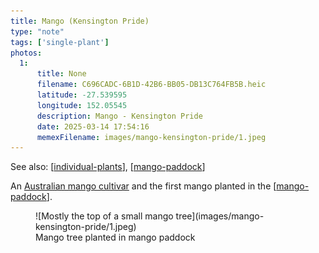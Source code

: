 ```yaml
---
title: Mango (Kensington Pride)
type: "note"
tags: ['single-plant']
photos:
  1:
      title: None
      filename: C696CADC-6B1D-42B6-BB05-DB13C764FB5B.heic
      latitude: -27.539595
      longitude: 152.05545
      description: Mango - Kensington Pride
      date: 2025-03-14 17:54:16
      memexFilename: images/mango-kensington-pride/1.jpeg
---
```


See also: [[individual-plants]], [[mango-paddock]]

An [Australian mango cultivar](https://en.wikipedia.org/wiki/Kensington_Pride) and the first mango planted in the [[mango-paddock]].

<figure markdown>
![Mostly the top of a small mango tree](images/mango-kensington-pride/1.jpeg)
<figcaption>Mango tree planted in mango paddock</figcaption>
</figure>

[//begin]: # "Autogenerated link references for markdown compatibility"
[individual-plants]: individual-plants "Individual plants"
[mango-paddock]: ../mango-paddock "Mango paddock"
[//end]: # "Autogenerated link references"